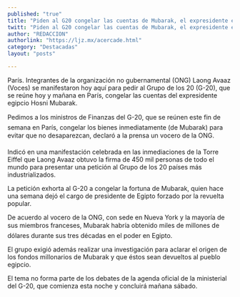 ```yaml
---
published: "true"
title: "Piden al G20 congelar las cuentas de Mubarak, el expresidente egipcio"
twitt: "Piden al G20 congelar las cuentas de Mubarak, el expresidente egipcio"
author: "REDACCION"
authorlink: "https://ljz.mx/acercade.html"
category: "Destacadas"
layout: "posts"

---
```



  París. Integrantes de la organización no gubernamental (ONG) Laong Avaaz (Voces) se manifestaron hoy aquí para pedir al Grupo de los 20 (G-20), que se reúne hoy y mañana en París, congelar las cuentas del expresidente egipcio Hosni Mubarak.



  Pedimos a los ministros de Finanzas del G-20, que se reúnen este fin de semana en París, congelar los bienes inmediatamente (de Mubarak) para evitar que no desaparezcan, declaró a la prensa un vocero de la ONG.



  Indicó en una manifestación celebrada en las inmediaciones de la Torre Eiffel que Laong Avaaz obtuvo la firma de 450 mil personas de todo el mundo para presentar una petición al Grupo de los 20 países más industrializados.



  La petición exhorta al G-20 a congelar la fortuna de Mubarak, quien hace una semana dejó el cargo de presidente de Egipto forzado por la revuelta popular.



  De acuerdo al vocero de la ONG, con sede en Nueva York y la mayoría de sus miembros franceses, Mubarak habría obtenido miles de millones de dólares durante sus tres décadas en el poder en Egipto.



  El grupo exigió además realizar una investigación para aclarar el origen de los fondos millonarios de Mubarak y que éstos sean devueltos al pueblo egipcio.



  El tema no forma parte de los debates de la agenda oficial de la ministerial del G-20, que comienza esta noche y concluirá mañana sábado.

